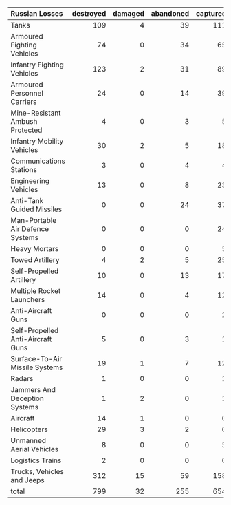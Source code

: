 | Russian Losses                    |   destroyed |   damaged |   abandoned |   captured |   total |
|:----------------------------------|------------:|----------:|------------:|-----------:|--------:|
| Tanks                             |         109 |         4 |          39 |        111 |     263 |
| Armoured Fighting Vehicles        |          74 |         0 |          34 |         65 |     173 |
| Infantry Fighting Vehicles        |         123 |         2 |          31 |         89 |     245 |
| Armoured Personnel Carriers       |          24 |         0 |          14 |         39 |      77 |
| Mine-Resistant Ambush Protected   |           4 |         0 |           3 |          5 |      12 |
| Infantry Mobility Vehicles        |          30 |         2 |           5 |         18 |      55 |
| Communications Stations           |           3 |         0 |           4 |          4 |      11 |
| Engineering Vehicles              |          13 |         0 |           8 |         23 |      44 |
| Anti-Tank Guided Missiles         |           0 |         0 |          24 |         37 |      61 |
| Man-Portable Air Defence Systems  |           0 |         0 |           0 |         24 |      24 |
| Heavy Mortars                     |           0 |         0 |           0 |          5 |       5 |
| Towed Artillery                   |           4 |         2 |           5 |         25 |      36 |
| Self-Propelled Artillery          |          10 |         0 |          13 |         17 |      40 |
| Multiple Rocket Launchers         |          14 |         0 |           4 |         12 |      30 |
| Anti-Aircraft Guns                |           0 |         0 |           0 |          2 |       2 |
| Self-Propelled Anti-Aircraft Guns |           5 |         0 |           3 |          1 |       9 |
| Surface-To-Air Missile Systems    |          19 |         1 |           7 |         12 |      39 |
| Radars                            |           1 |         0 |           0 |          1 |       2 |
| Jammers And Deception Systems     |           1 |         2 |           0 |          1 |       4 |
| Aircraft                          |          14 |         1 |           0 |          0 |      15 |
| Helicopters                       |          29 |         3 |           2 |          0 |      34 |
| Unmanned Aerial Vehicles          |           8 |         0 |           0 |          5 |      13 |
| Logistics Trains                  |           2 |         0 |           0 |          0 |       2 |
| Trucks, Vehicles and Jeeps        |         312 |        15 |          59 |        158 |     544 |
| total                             |         799 |        32 |         255 |        654 |    1740 |